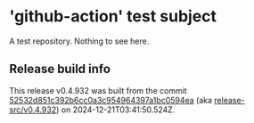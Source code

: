 # 'github-action' test subject

A test repository. Nothing to see here.


## Release build info

This release v0.4.932 was built from the commit [52532d851c392b6cc0a3c954964397a1bc0594ea](https://github.com/kattecon/gh-release-test-ga/tree/52532d851c392b6cc0a3c954964397a1bc0594ea) (aka [release-src/v0.4.932](https://github.com/kattecon/gh-release-test-ga/tree/release-src/v0.4.932)) on 2024-12-21T03:41:50.524Z.
        